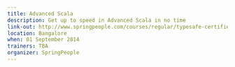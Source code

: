 ```yaml
---
title: Advanced Scala
description: Get up to speed in Advanced Scala in no time
link-out: http://www.springpeople.com/courses/regular/typesafe-certified-advanced-scala-workshop-training-course.php
location: Bangalore
when: 01 September 2014
trainers: TBA
organizer: SpringPeople
---
```

